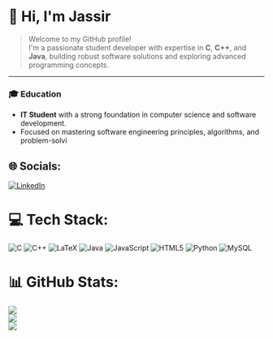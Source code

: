 # 👋 Hi, I'm **Jassir**  

> Welcome to my GitHub profile!  
> I'm a passionate student developer with expertise in **C**, **C++**, and **Java**, building robust software solutions and exploring advanced programming concepts.  

---

### 🎓 **Education**  
- **IT Student** with a strong foundation in computer science and software development.  
- Focused on mastering software engineering principles, algorithms, and problem-solvi
## 🌐 Socials:
[![LinkedIn](https://img.shields.io/badge/LinkedIn-%230077B5.svg?logo=linkedin&logoColor=white)](https://linkedin.com/in/www.linkedin.com/in/jassir-habba) 

# 💻 Tech Stack:
![C](https://img.shields.io/badge/c-%2300599C.svg?style=for-the-badge&logo=c&logoColor=white) ![C++](https://img.shields.io/badge/c++-%2300599C.svg?style=for-the-badge&logo=c%2B%2B&logoColor=white) ![LaTeX](https://img.shields.io/badge/latex-%23008080.svg?style=for-the-badge&logo=latex&logoColor=white) ![Java](https://img.shields.io/badge/java-%23ED8B00.svg?style=for-the-badge&logo=openjdk&logoColor=white) ![JavaScript](https://img.shields.io/badge/javascript-%23323330.svg?style=for-the-badge&logo=javascript&logoColor=%23F7DF1E) ![HTML5](https://img.shields.io/badge/html5-%23E34F26.svg?style=for-the-badge&logo=html5&logoColor=white) ![Python](https://img.shields.io/badge/python-3670A0?style=for-the-badge&logo=python&logoColor=ffdd54) ![MySQL](https://img.shields.io/badge/mysql-4479A1.svg?style=for-the-badge&logo=mysql&logoColor=white)
# 📊 GitHub Stats:
![](https://github-readme-stats.vercel.app/api?username=Jassir69&theme=dark&hide_border=false&include_all_commits=false&count_private=false)<br/>
![](https://github-readme-streak-stats.herokuapp.com/?user=Jassir69&theme=dark&hide_border=false)<br/>
![](https://github-readme-stats.vercel.app/api/top-langs/?username=Jassir69&theme=dark&hide_border=false&include_all_commits=false&count_private=false&layout=compact)
